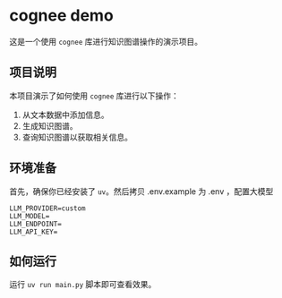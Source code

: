 # cognee demo

这是一个使用 `cognee` 库进行知识图谱操作的演示项目。

## 项目说明

本项目演示了如何使用 `cognee` 库进行以下操作：
1.  从文本数据中添加信息。
2.  生成知识图谱。
3.  查询知识图谱以获取相关信息。

## 环境准备


首先，确保你已经安装了 `uv`。然后拷贝 .env.example 为 .env ，配置大模型

```
LLM_PROVIDER=custom
LLM_MODEL=
LLM_ENDPOINT=
LLM_API_KEY=
```


## 如何运行

运行 `uv run main.py` 脚本即可查看效果。

